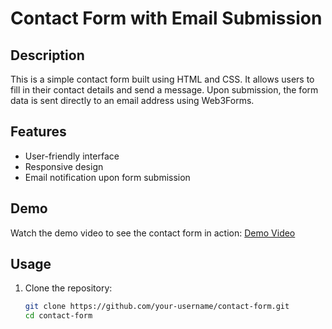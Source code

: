 # Contact Form with Email Submission

## Description

This is a simple contact form built using HTML and CSS. It allows users to fill in their contact details and send a message. Upon submission, the form data is sent directly to an email address using Web3Forms.

## Features

- User-friendly interface
- Responsive design
- Email notification upon form submission

## Demo

Watch the demo video to see the contact form in action: [Demo Video](URL_TO_YOUR_DEMO_VIDEO)

## Usage

1. Clone the repository:
   ```sh
   git clone https://github.com/your-username/contact-form.git
   cd contact-form
